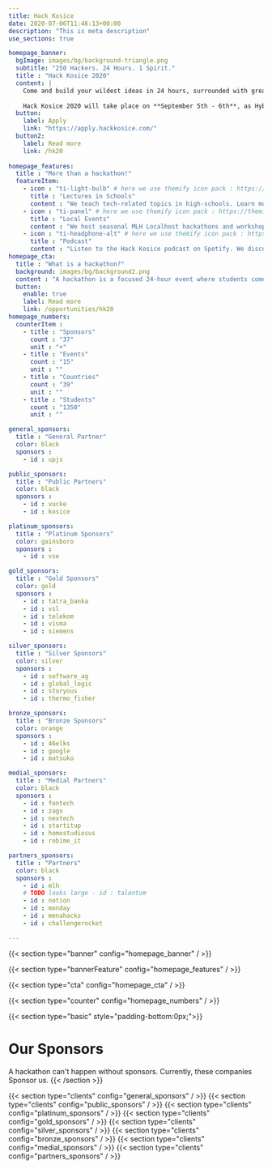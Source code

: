 ```yaml
---
title: Hack Kosice
date: 2020-07-06T11:46:13+00:00
description: "This is meta description"
use_sections: true

homepage_banner:
  bgImage: images/bg/background-triangle.png
  subtitle: "250 Hackers. 24 Hours. 1 Spirit."
  title : "Hack Kosice 2020"
  content: |
    Come and build your wildest ideas in 24 hours, surrounded with great designers, <br/>entrepreneurs, ideators and free food.
    
    Hack Kosice 2020 will take place on **September 5th - 6th**, as Hybrid hackathon both **online** and **on-site** in **[Kunsthalle, Kosice](https://goo.gl/maps/RE8BfkWreX1Jpnes5)**.
  button:
    label: Apply
    link: "https://apply.hackkosice.com/"
  button2:
    label: Read more
    link: /hk20
    
homepage_features:
  title : "More than a hackathon!"
  featureItem:
    - icon : "ti-light-bulb" # here we use themify icon pack : https://themify.me/themify-icons
      title : "Lectures in Schools"
      content : "We teach tech-related topics in high-schools. Learn more."
    - icon : "ti-panel" # here we use themify icon pack : https://themify.me/themify-icons
      title : "Local Events"
      content : "We host seasonal MLH Localhost hackathons and workshops."
    - icon : "ti-headphone-alt" # here we use themify icon pack : https://themify.me/themify-icons
      title : "Podcast"
      content : "Listen to the Hack Kosice podcast on Spotify. We discuss tech and interview motivating entrepreneurs."
homepage_cta:
  title : "What is a hackathon?"
  background: images/bg/background2.png
  content : "A hackathon is a focused 24-hour event where students come together in small teams to share ideas and build something new and exciting, alongside a whole bunch of like-minded people. You learn immensely with the help of mentors, interact with companies and have fun! Hackathons are very beginner friendly!"
  button:
    enable: true
    label: Read more
    link: /opportunities/hk20
homepage_numbers:
  counterItem :
    - title : "Sponsors"
      count : "37"
      unit : "+"
    - title : "Events"
      count : "15"
      unit : ""
    - title : "Countries"
      count : "39"
      unit : ""
    - title : "Students"
      count : "1350"
      unit : ""

general_sponsors:
  title : "General Partner"
  color: black
  sponsors :
    - id : upjs

public_sponsors:
  title : "Public Partners"
  color: black
  sponsors :
    - id : vucke
    - id : kosice

platinum_sponsors:
  title : "Platinum Sponsors"
  color: gainsboro
  sponsors :
    - id : vse

gold_sponsors:
  title : "Gold Sponsors"
  color: gold
  sponsors :
    - id : tatra_banka
    - id : vsl
    - id : telekom
    - id : visma
    - id : siemens

silver_sponsors:
  title : "Silver Sponsors"
  color: silver
  sponsors :
    - id : software_ag
    - id : global_logic
    - id : storyous
    - id : thermo_fisher

bronze_sponsors:
  title : "Bronze Sponsors"
  color: orange
  sponsors :
    - id : 46elks
    - id : google
    - id : matsuko

medial_sponsors:
  title : "Medial Partners"
  color: black
  sponsors :
    - id : fontech
    - id : zagx
    - id : nextech
    - id : startitup
    - id : homostudiosus
    - id : robime_it

partners_sponsors:
  title : "Partners"
  color: black
  sponsors :
    - id : mlh
    # TODO looks large - id : talentum
    - id : notion
    - id : monday
    - id : menahacks
    - id : challengerocket

---
```


{{< section type="banner" config="homepage_banner" / >}}

{{< section type="bannerFeature" config="homepage_features" / >}}

{{< section type="cta" config="homepage_cta" / >}}

{{< section type="counter" config="homepage_numbers" / >}}

{{< section type="basic" style="padding-bottom:0px;">}}
# Our Sponsors
A hackathon can't happen without sponsors. Currently, these companies Sponsor us.
{{< /section >}}

{{< section type="clients" config="general_sponsors" / >}}
{{< section type="clients" config="public_sponsors" / >}}
{{< section type="clients" config="platinum_sponsors" / >}}
{{< section type="clients" config="gold_sponsors" / >}}
{{< section type="clients" config="silver_sponsors" / >}}
{{< section type="clients" config="bronze_sponsors" / >}}
{{< section type="clients" config="medial_sponsors" / >}}
{{< section type="clients" config="partners_sponsors" / >}}